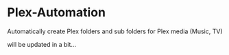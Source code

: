 # Plex-Automation
Automatically create Plex folders and sub folders for Plex media (Music, TV)

will be updated in a bit...
